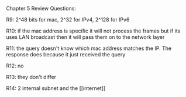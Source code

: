 Chapter 5 Review Questions: 

R9: 2\^48 bits for mac, 2\^32 for IPv4, 2\^128 for IPv6

R10: if the mac address is specific it will not process the frames but if its uses LAN broadcast then it will pass them on to the network layer

R11: the query doesn't know which mac address matches the IP. The response does because it just received the query

R12: no

R13: they don't differ

R14: 2 internal subnet and the [[internet]]
